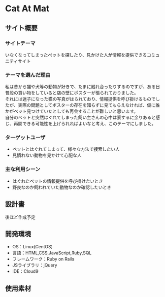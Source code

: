 # Cat At Mat

## サイト概要
### サイトテーマ
いなくなってしまったペットを探したり、見かけた人が情報を提供できるコミュニティサイト
​
### テーマを選んだ理由

私は昔から猫や犬等の動物が好きで、たまに触れ合ったりするのですが、ある日普段の買い物をしていると店の壁にポスターが張られておりました。<br>
それには迷子になった猫の写真がはられており、情報提供を呼び掛けるものでしたが、実際の問題としてポスターの存在を知らずに見てもらえなければ、仮に誰かがペット見つけていたとしても再会することが難しいと思います。<br>
自分のペットと突然はぐれてしまった飼い主さんの心中は察するに余りあると感じ、再開できる可能性を上げられればよいなと考え、このテーマにしました。

### ターゲットユーザ
* ペットとはぐれてしまって、様々な方法で捜索したい人
* 見慣れない動物を見かけて心配な人

### 主な利用シーン
* はぐれたペットの情報提供を呼び掛けたいとき
* 野良なのか飼われていた動物なのか確認したいとき

## 設計書

後ほど作成予定
## 開発環境
- OS：Linux(CentOS)
- 言語：HTML,CSS,JavaScript,Ruby,SQL
- フレームワーク：Ruby on Rails
- JSライブラリ：jQuery
- IDE：Cloud9
​
## 使用素材
